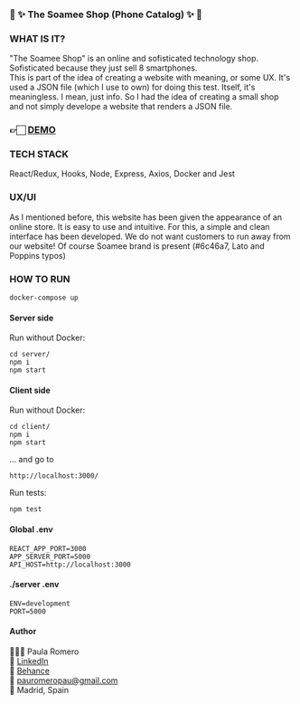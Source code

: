 ### 📱 ✨ The Soamee Shop (Phone Catalog) ✨ 📱

### WHAT IS IT?

"The Soamee Shop" is an online and sofisticated technology shop. Sofisticated because they just sell 8 smartphones.
<br>
This is part of the idea of creating a website with meaning, or some UX. It's used a JSON file (which I use to own) for doing this test.
Itself, it's meaningless. I mean, just info. So I had the idea of creating a small shop and not simply develope a website that renders a JSON file.

### 👉🏻  [DEMO](https://soamee-phone-catalog.netlify.app/)

### TECH STACK

React/Redux, Hooks, Node, Express, Axios, Docker and Jest

### UX/UI

As I mentioned before, this website has been given the appearance of an online store. It is easy to use and intuitive. For this, a simple and clean interface has been developed. We do not want customers to run away from our website!
Of course Soamee brand is present (#6c46a7, Lato and Poppins typos)

### HOW TO RUN

```
docker-compose up
```

#### Server side

Run without Docker:

```
cd server/
npm i
npm start
```

#### Client side

Run without Docker:

```
cd client/
npm i
npm start
```

... and go to

```
http://localhost:3000/
```

Run tests:

```
npm test
```

#### Global .env

```
REACT_APP_PORT=3000
APP_SERVER_PORT=5000
API_HOST=http://localhost:3000
```

#### ./server .env

```
ENV=development
PORT=5000
```

#### Author

👩🏼‍💻 Paula Romero <br>
👤 [LinkedIn](https://www.linkedin.com/in/pauromeropau/) <br>
🎨  [Behance](https://www.behance.net/pauromeropau) <br>
📩  pauromeropau@gmail.com <br>
📍 Madrid, Spain <br>
